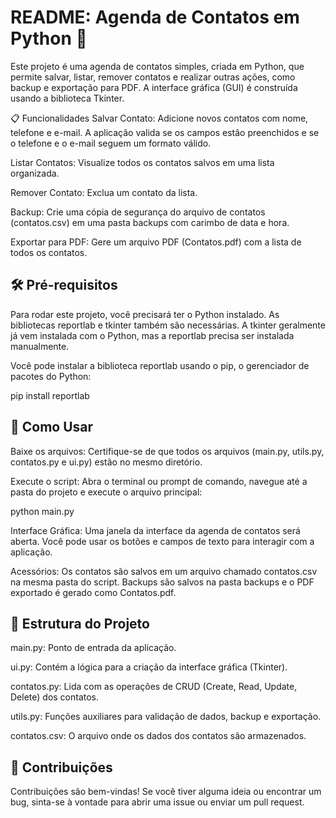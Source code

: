 # README: Agenda de Contatos em Python 🐍
Este projeto é uma agenda de contatos simples, criada em Python, que permite salvar, listar, remover contatos e realizar outras ações, como backup e exportação para PDF. A interface gráfica (GUI) é construída usando a biblioteca Tkinter.

📋 Funcionalidades
Salvar Contato: Adicione novos contatos com nome, telefone e e-mail. A aplicação valida se os campos estão preenchidos e se o telefone e o e-mail seguem um formato válido.

Listar Contatos: Visualize todos os contatos salvos em uma lista organizada.

Remover Contato: Exclua um contato da lista.

Backup: Crie uma cópia de segurança do arquivo de contatos (contatos.csv) em uma pasta backups com carimbo de data e hora.

Exportar para PDF: Gere um arquivo PDF (Contatos.pdf) com a lista de todos os contatos.

## 🛠️ Pré-requisitos
Para rodar este projeto, você precisará ter o Python instalado. As bibliotecas reportlab e tkinter também são necessárias. A tkinter geralmente já vem instalada com o Python, mas a reportlab precisa ser instalada manualmente.

Você pode instalar a biblioteca reportlab usando o pip, o gerenciador de pacotes do Python:

pip install reportlab


## 🚀 Como Usar
Baixe os arquivos: Certifique-se de que todos os arquivos (main.py, utils.py, contatos.py e ui.py) estão no mesmo diretório.

Execute o script: Abra o terminal ou prompt de comando, navegue até a pasta do projeto e execute o arquivo principal:

python main.py


Interface Gráfica: Uma janela da interface da agenda de contatos será aberta. Você pode usar os botões e campos de texto para interagir com a aplicação.

Acessórios: Os contatos são salvos em um arquivo chamado contatos.csv na mesma pasta do script. Backups são salvos na pasta backups e o PDF exportado é gerado como Contatos.pdf.

## 📁 Estrutura do Projeto
main.py: Ponto de entrada da aplicação.

ui.py: Contém a lógica para a criação da interface gráfica (Tkinter).

contatos.py: Lida com as operações de CRUD (Create, Read, Update, Delete) dos contatos.

utils.py: Funções auxiliares para validação de dados, backup e exportação.

contatos.csv: O arquivo onde os dados dos contatos são armazenados.

## 🤝 Contribuições
Contribuições são bem-vindas! Se você tiver alguma ideia ou encontrar um bug, sinta-se à vontade para abrir uma issue ou enviar um pull request.

